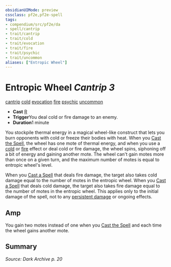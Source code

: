 ```yaml
---
obsidianUIMode: preview
cssclass: pf2e,pf2e-spell
tags:
- compendium/src/pf2e/da
- spell/cantrip
- trait/cantrip
- trait/cold
- trait/evocation
- trait/fire
- trait/psychic
- trait/uncommon
aliases: ["Entropic Wheel"]
---
```

# Entropic Wheel *Cantrip 3*   
[cantrip](../../rules/traits/cantrip.md)  [cold](../../rules/traits/cold.md)  [evocation](../../rules/traits/evocation.md)  [fire](../../rules/traits/fire.md)  [psychic](../../rules/traits/psychic-da.md)  [uncommon](../../rules/traits/uncommon.md)  

- **Cast** [R](../../rules/core-rulebook/chapter-9-playing-the-game.md#Actions "Reaction") 
- **Trigger**You deal cold or fire damage to an enemy.
- **Duration**1 minute

You stockpile thermal energy in a magical wheel-like construct that lets you burn opponents with cold or freeze their bodies with heat. When you [Cast the Spell](../../rules/actions/cast-a-spell.md), the wheel has one mote of thermal energy, and when you use a [cold](../../rules/traits/cold.md) or [fire](../../rules/traits/fire.md) effect or deal cold or fire damage, the wheel spins, siphoning off a bit of energy and gaining another mote. The wheel can't gain motes more than once on a given turn, and the maximum number of motes is equal to entropic wheel's level.

When you [Cast a Spell](../../rules/actions/cast-a-spell.md) that deals fire damage, the target also takes cold damage equal to the number of motes in the entropic wheel. When you [Cast a Spell](../../rules/actions/cast-a-spell.md) that deals cold damage, the target also takes fire damage equal to the number of motes in the entropic wheel. This applies only to the initial damage of the spell, not to any [persistent damage](../../rules/conditions.md#Persistent%20Damage) or ongoing effects.

## Amp

You gain two motes instead of one when you [Cast the Spell](../../rules/actions/cast-a-spell.md) and each time the wheel gains another mote.

## Summary

*Source: Dark Archive p. 20*